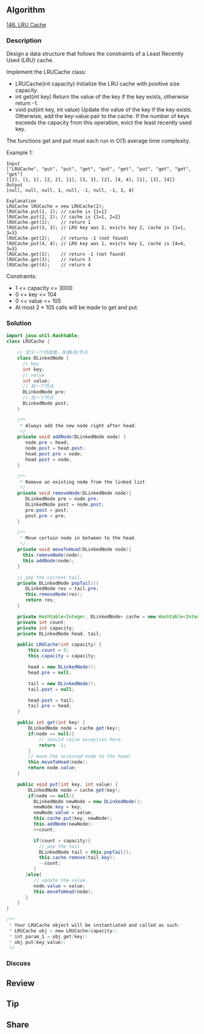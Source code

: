 ## Algorithm

[146. LRU Cache](https://leetcode.com/problems/lru-cache/)

### Description

Design a data structure that follows the constraints of a Least Recently Used (LRU) cache.

Implement the LRUCache class:

- LRUCache(int capacity) Initialize the LRU cache with positive size capacity.
- int get(int key) Return the value of the key if the key exists, otherwise return -1.
- void put(int key, int value) Update the value of the key if the key exists. Otherwise, add the key-value pair to the cache. If the number of keys exceeds the capacity from this operation, evict the least recently used key.

The functions get and put must each run in O(1) average time complexity.


Example 1:

```
Input
["LRUCache", "put", "put", "get", "put", "get", "put", "get", "get", "get"]
[[2], [1, 1], [2, 2], [1], [3, 3], [2], [4, 4], [1], [3], [4]]
Output
[null, null, null, 1, null, -1, null, -1, 3, 4]

Explanation
LRUCache lRUCache = new LRUCache(2);
lRUCache.put(1, 1); // cache is {1=1}
lRUCache.put(2, 2); // cache is {1=1, 2=2}
lRUCache.get(1);    // return 1
lRUCache.put(3, 3); // LRU key was 2, evicts key 2, cache is {1=1, 3=3}
lRUCache.get(2);    // returns -1 (not found)
lRUCache.put(4, 4); // LRU key was 1, evicts key 1, cache is {4=4, 3=3}
lRUCache.get(1);    // return -1 (not found)
lRUCache.get(3);    // return 3
lRUCache.get(4);    // return 4
```

Constraints:

- 1 <= capacity <= 3000
- 0 <= key <= 104
- 0 <= value <= 105
- At most 2 * 105 calls will be made to get and put.

### Solution

```java
import java.util.Hashtable;
class LRUCache {

    // 定义一个内部类，存储LRU节点
    class DLinkedNode {
      // key
      int key;
      // value
      int value;
      // 前一个节点
      DLinkedNode pre;
      // 后一个节点
      DLinkedNode post;
    }

    /**
     * Always add the new node right after head;
     */
    private void addNode(DLinkedNode node) {
       node.pre = head;
       node.post = head.post;
       head.post.pre = node;
       head.post = node;
    }

    /**
     * Remove an existing node from the linked list.
     */
    private void removeNode(DLinkedNode node){
       DLinkedNode pre = node.pre;
       DLinkedNode post = node.post;
       pre.post = post;
       post.pre = pre;
    }

    /**
     * Move certain node in between to the head.
     */
    private void moveToHead(DLinkedNode node){
      this.removeNode(node);
      this.addNode(node);
    }

    // pop the current tail.
    private DLinkedNode popTail(){
       DLinkedNode res = tail.pre;
       this.removeNode(res);
       return res;
    }

    private Hashtable<Integer, DLinkedNode> cache = new Hashtable<Integer, DLinkedNode>();
    private int count;
    private int capacity;
    private DLinkedNode head, tail;

    public LRUCache(int capacity) {
        this.count = 0;
        this.capacity = capacity;

        head = new DLinkedNode();
        head.pre = null;

        tail = new DLinkedNode();
        tail.post = null;

        head.post = tail;
        tail.pre = head;
    }

    public int get(int key) {
        DLinkedNode node = cache.get(key);
        if(node == null){
            // should raise exception here.
            return -1;
        }
        // move the accessed node to the head;
        this.moveToHead(node);
        return node.value;
    }

    public void put(int key, int value) {
        DLinkedNode node = cache.get(key);
        if(node == null){
          DLinkedNode newNode = new DLinkedNode();
          newNode.key = key;
          newNode.value = value;
          this.cache.put(key, newNode);
          this.addNode(newNode);
          ++count;

          if(count > capacity){
            // pop the tail
            DLinkedNode tail = this.popTail();
            this.cache.remove(tail.key);
            --count;
          }
       }else{
          // update the value.
          node.value = value;
          this.moveToHead(node);
       }
    }
}

/**
 * Your LRUCache object will be instantiated and called as such:
 * LRUCache obj = new LRUCache(capacity);
 * int param_1 = obj.get(key);
 * obj.put(key,value);
 */
```

### Discuss

## Review


## Tip


## Share
